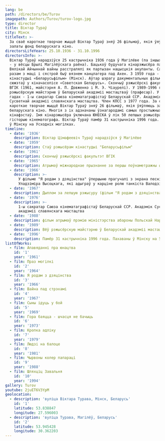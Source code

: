 ```yaml
---
lang: be
path: /directors/be/Turov
imagepath: Authors/Turov/turov-logo.jpg
type: director
title: Віктар Тураў
city: Мінск
titleText: >-
  За сваё кароткае творчае жыццё Віктар Тураў зняў 26 фільмаў, якія ўяўляюць
  залаты фонд беларускага кіно.
directorsLifeYears: 25.10.1936 - 31.10.1996
directorsInfo: >-
  Віктар Тураў нарадзіўся 25 кастрычніка 1936 года ў Магілёве (па іншых крыніцах
  - у вёсцы Брылі Магілёўскага раёна). Бацькоў будучага кінарэжысёра падчас
  Вялікай Айчыннай вайны расстралялі як партызан нацысцкія акупанты. Сам Віктар
  разам з маці і сястрой быў вязнем канцлагера пад Ахен. З 1959 года - рэжысёр
  кінастудыі «Беларусьфільм» (Мінск). Аўтар шэрагу дакументальных фільмаў і
  сюжэтаў у кіначасопісе «Советская Беларусь». Скончыў рэжысёрскі факультэт
  ВГІК (1961, майстэрня А. П. Довженко і М. Э. Чіаурелі). У 1989-1996 гг. вёў
  рэжысёрскую майстэрню ў Беларускай акадэміі мастацтваў (прафесар). У 1976-1981
  гадах - 1-ы сакратар Саюза кінематаграфістаў Беларускай ССР. Акадэмік
  Сусветнай акадэміі славянскага мастацтва. Член КПСС з 1977 года. За сваё
  кароткае творчае жыццё Віктар Тураў зняў 26 фільмаў, якія ўяўляюць залаты фонд
  беларускага кіно. Многія з іх адзначаны ўзнагародамі самых прэстыжных
  кінафэстаў. Імя кінарэжысёра ўключана ЮНЕСКА ў лік 50 лепшых рэжысёраў за ўсю
  гісторыю кінематографа. Віктар Тураў памёр 31 кастрычніка 1996 года. Пахаваны
  ў Мінску на Усходніх могілках.
timeline:
  - date: '1936'
    description: Віктар Цімафеевіч Тураў нарадзіўся ў Магілёве
  - date: '1959'
    description: Стаў рэжысёрам кінастудыі "Беларусьфільм"
  - date: '1961'
    description: Скончыў рэжысёрскі факультэт ВГІК
  - date: '1965'
    description: Атрымаў міжнароднае прызнанне за першы поўнаметражны фільм "Праз могілкі"
  - date: '1966'
    description: >-
      У фільме "Я родам з дзяцінства" ўпершыню прагучалі з экрана песні
      Уладзіміра Высоцкага, які адыграў у карціне ролю танкіста Валодзі
  - date: '1967'
    description: Дыплом за лепшую рэжысуру (фільм "Я родам з дзяцінства")
  - date: '1976'
    description: >-
      1-ы сакратар Саюза кінематаграфістаў Беларускай ССР. Акадэмік Сусветнай
      акадэміі славянскага мастацтва
  - date: '1988'
    description: фільм атрымаў прэмію міністэрства абароны Польскай Народнай Рэспублікі
  - date: '1989'
    description: Вёў рэжысёрскую майстэрню ў Беларускай акадэміі мастацтваў (прафесар)
  - date: '1996'
    description: Памёр 31 кастрычніка 1996 года. Пахаваны ў Мінску на Усходніх могілках
listOfWorks:
  - film: Апавяданні пра юнацтва
    id: '1'
    year: '1961'
  - film: Праз могілкі
    id: '2'
    year: '1964'
  - film: Я родам з дзяцінства
    id: '3'
    year: '1966'
  - film: Вайна пад стрэхамі
    id: '4'
    year: '1967'
  - film: Сыны ідуць у бой
    id: '5'
    year: '1969'
  - film: Гора баяцца - шчасця не бачыць
    id: '6'
    year: '1973'
  - film: Кропка адліку
    id: '7'
    year: '1979'
  - film: Людзі на балоце
    id: '8'
    year: '1981'
  - film: Чырвоны колер папараці
    id: '9'
    year: '1988'
  - film: Шляхціц Завальня
    id: '10'
    year: '1994'
gallery: Turov
youtube: 2juET6V3YpM
geolocation:
  - description: 'вуліца Віктара Турава, Мінск, Беларусь'
    id: '1'
    latitude: 53.838847
    longitude: 27.596003
  - description: 'вуліца Турава, Магілёў, Беларусь'
    id: '2'
    latitude: 53.945428
    longitude: 30.362203
---
```


